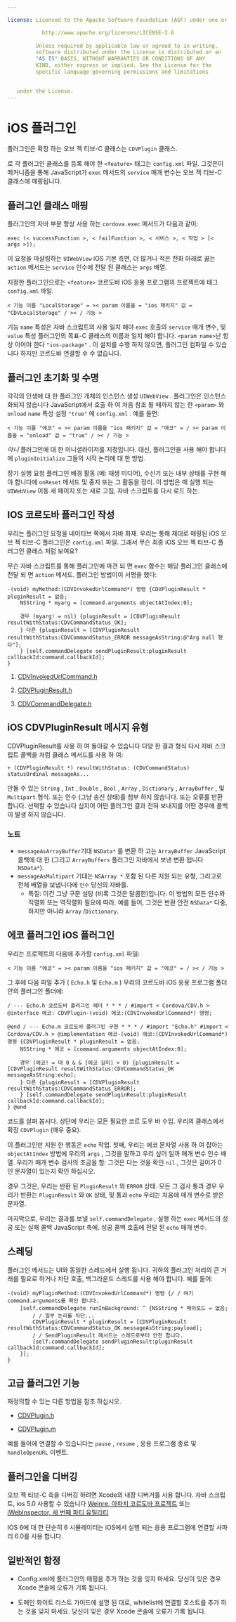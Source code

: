 ```yaml
---

license: Licensed to the Apache Software Foundation (ASF) under one or more contributor license agreements. See the NOTICE file distributed with this work for additional information regarding copyright ownership. The ASF licenses this file to you under the Apache License, Version 2.0 (the "License"); you may not use this file except in compliance with the License. You may obtain a copy of the License at

           http://www.apache.org/licenses/LICENSE-2.0
    
         Unless required by applicable law or agreed to in writing,
         software distributed under the License is distributed on an
         "AS IS" BASIS, WITHOUT WARRANTIES OR CONDITIONS OF ANY
         KIND, either express or implied. See the License for the
         specific language governing permissions and limitations
    

   under the License.
---
```


# iOS 플러그인

플러그인은 확장 하는 오브 젝 티브-C 클래스는 `CDVPlugin` 클래스.

로 각 플러그인 클래스를 등록 해야 한 `<feature>` 태그는 `config.xml` 파일. 그것은이 메커니즘을 통해 JavaScript가 `exec` 메서드의 `service` 매개 변수는 오브 젝 티브-C 클래스에 매핑됩니다.

## 플러그인 클래스 매핑

플러그인의 자바 부분 항상 사용 하는 `cordova.exec` 메서드가 다음과 같이:

    exec (< successFunction >, < failFunction >, < 서비스 >, < 작업 > [< args >]);
    

이 요청을 마샬링하는 `UIWebView` iOS 기본 측면, 더 많거나 적은 전화 아래로 끓는 `action` 메서드는 `service` 인수에 전달 된 클래스는 `args` 배열.

지정한 플러그인으로는 `<feature>` 코르도바 iOS 응용 프로그램의 프로젝트에 태그 `config.xml` 파일.

    < 기능 이름 "LocalStorage" = >< param 이름을 = "ios 패키지" 값 = "CDVLocalStorage" / >< / 기능 >
    

기능 `name` 특성은 자바 스크립트의 사용 일치 해야 `exec` 호출의 `service` 매개 변수, 및 `value` 특성 플러그인의 목표-C 클래스의 이름과 일치 해야 합니다. `<param name>`난 항상 이어야 한다 `"ios-package"` . 이 설치를 수행 하지 않으면, 플러그인 컴파일 수 있습니다 하지만 코르도바 연결할 수 수 없습니다.

## 플러그인 초기화 및 수명

각각의 인생에 대 한 플러그인 개체의 인스턴스 생성 `UIWebView` . 플러그인은 인스턴스화되지 않습니다 JavaScript에서 호출 하 여 처음 참조 될 때까지 않는 한 `<param>` 와 `onload` `name` 특성 설정 `"true"` 에 `config.xml` . 예를 들면:

    < 기능 이름 "에코" = >< param 이름을 "ios 패키지" 값 = "에코" = / >< param 이름을 = "onload" 값 = "true" / >< / 기능 >
    

*아니* 플러그인에 대 한 이니셜라이저를 지정입니다. 대신, 플러그인을 사용 해야 합니다에 `pluginInitialize` 그들의 시작 논리에 대 한 방법.

장기 실행 요청 플러그인 배경 활동 (예: 재생 미디어), 수신기 또는 내부 상태를 구현 해야 합니다에 `onReset` 메서드 및 중지 또는 그 활동을 정리. 이 방법은 때 실행 되는 `UIWebView` 이동 새 페이지 또는 새로 고침, 자바 스크립트를 다시 로드 하는.

## IOS 코르도바 플러그인 작성

우리는 플러그인 요청을 네이티브 쪽에서 자바 화재. 우리는 통해 제대로 매핑된 iOS 오브 젝 티브-C 플러그인은 `config.xml` 파일. 그래서 무슨 최종 iOS 오브 젝 티브-C 플러그인 클래스 처럼 보여요?

무슨 자바 스크립트를 통해 플러그인에 파견 되 면 `exec` 함수는 해당 플러그인 클래스에 전달 되 면 `action` 메서드. 플러그인 방법이이 서명을 했다:

    -(void) myMethod:(CDVInvokedUrlCommand*) 명령 {CDVPluginResult * pluginResult = 없음;
        NSString * myarg = [command.arguments objectAtIndex:0];
    
        경우 (myarg! = nil) {pluginResult = [CDVPluginResult resultWithStatus:CDVCommandStatus_OK];
        } 다른 {pluginResult = [CDVPluginResult resultWithStatus:CDVCommandStatus_ERROR messageAsString:@"Arg null 했다"];
        } [self.commandDelegate sendPluginResult:pluginResult callbackId:command.callbackId];
    }
    

1.  [CDVInvokedUrlCommand.h][1]

2.  [CDVPluginResult.h][2]

3.  [CDVCommandDelegate.h][3]

 [1]: https://github.com/apache/cordova-ios/blob/master/CordovaLib/Classes/CDVInvokedUrlCommand.h
 [2]: https://github.com/apache/cordova-ios/blob/master/CordovaLib/Classes/CDVPluginResult.h
 [3]: https://github.com/apache/cordova-ios/blob/master/CordovaLib/Classes/CDVCommandDelegate.h

## iOS CDVPluginResult 메시지 유형

CDVPluginResult를 사용 하 여 돌아갈 수 있습니다 다양 한 결과 형식 다시 자바 스크립트 콜백을 처럼 클래스 메서드를 사용 하 여:

    + (CDVPluginResult *) resultWithStatus: (CDVCommandStatus) statusOrdinal messageAs...
    

만들 수 있는 `String` , `Int` , `Double` , `Bool` , `Array` , `Dictionary` , `ArrayBuffer` , 및 `Multipart` 형식. 또는 인수 (그냥 송신 상태)를 첨부 하지 않습니다. 또는 오류를 반환 합니다. 선택할 수 있습니다 심지어 어떤 플러그인 결과 전혀 보내지를 어떤 경우에 콜백이 발생 하지 않습니다.

### 노트

*   `messageAsArrayBuffer`기대 `NSData*` 를 변환 하 고는 `ArrayBuffer` JavaScript 콜백에 대 한 (그리고 `ArrayBuffers` 플러그인 자바에서 보낸 변환 됩니다`NSData*`).
*   `messageAsMultipart` 기대는 `NSArray *` 포함 된 다른 지원 되는 유형, 그리고로 전체 배열을 보냅니다에 `인수` 당신의 자바를. 
    *   특질: 이건 그냥 구문 설탕 (비록 그것은 달콤한)입니다. 이 방법의 모든 인수와 직렬화 또는 역직렬화 필요에 따라. 예를 들어, 그것은 반환 안전 `NSData*` 다중, 하지만 아니라 `Array` /`Dictionary`.

## 에코 플러그인 iOS 플러그인

우리는 프로젝트의 다음에 추가할 `config.xml` 파일:

    < 기능 이름 "에코" = >< param 이름을 "ios 패키지" 값 = "에코" = / >< / 기능 >
    

그 후에 다음 파일 추가 ( `Echo.h` 및 `Echo.m` ) 우리의 코르도바 iOS 응용 프로그램 폴더 안의 플러그인 폴더에:

    / --- Echo.h 코르도바 플러그인 헤더 * * * / #import < Cordova/CDV.h > @interface 에코: CDVPlugin-(void) 에코:(CDVInvokedUrlCommand*) 명령;
    
    @end / --- Echo.m 코르도바 플러그인 구현 * * * / #import "Echo.h" #import < Cordova/CDV.h > @implementation 에코-(void) 에코:(CDVInvokedUrlCommand*) 명령 {CDVPluginResult * pluginResult = 없음;
        NSString * 에코 = [command.arguments objectAtIndex:0];
    
        경우 (에코! = 대 0 & & [에코 길이] > 0) {pluginResult = [CDVPluginResult resultWithStatus:CDVCommandStatus_OK messageAsString:echo];
        } 다른 {pluginResult = [CDVPluginResult resultWithStatus:CDVCommandStatus_ERROR];
        } [self.commandDelegate sendPluginResult:pluginResult callbackId:command.callbackId];
    } @end
    

코드를 살펴 봅시다. 상단에 우리는 모든 필요한 코르 도우 바 수입. 우리의 클래스에서 확장 `CDVPlugin` (매우 중요).

이 플러그인만 지원 한 행동은 `echo` 작업. 첫째, 우리는 에코 문자열 사용 하 여 잡아는 `objectAtIndex` 방법에 우리의 `args` , 그것을 말하고 우리 싶어 일까 매개 변수 인수 배열. 우리가 매개 변수 검사의 조금을 할: 그것은 다는 것을 확인 `nil` , 그것은 길이가 0 인 문자열이 있는지 확인 하십시오.

경우 그것은, 우리는 반환 된 `PluginResult` 와 `ERROR` 상태. 모든 그 검사 통과 경우 우리가 반환는 `PluginResult` 와 `OK` 상태, 및 통과 `echo` 우리는 처음에 매개 변수로 받은 문자열.

마지막으로, 우리는 결과를 보낼 `self.commandDelegate` , 실행 하는 `exec` 메서드의 성공 또는 실패 콜백 JavaScript 측에. 성공 콜백 호출에 전달 된 `echo` 매개 변수.

## 스레딩

플러그인 메서드는 UI와 동일한 스레드에서 실행 됩니다. 귀하의 플러그인 처리의 큰 거래를 필요로 하거나 차단 호출, 백그라운드 스레드를 사용 해야 합니다. 예를 들어:

    -(void) myPluginMethod:(CDVInvokedUrlCommand*) 명령 {/ / 여기 command.arguments를 확인 합니다.
        [self.commandDelegate runInBackground: ^ {NSString * 페이로드 = 없음;
            / / 일부 논리를 차단...
            CDVPluginResult * pluginResult = [CDVPluginResult resultWithStatus:CDVCommandStatus_OK messageAsString:payload];
            / / SendPluginResult 메서드는 스레드로부터 안전 합니다.
            [self.commandDelegate sendPluginResult:pluginResult callbackId:command.callbackId];
        }];
    }
    

## 고급 플러그인 기능

재정의할 수 있는 다른 방법을 참조 하십시오.

*   [CDVPlugin.h][4]

*   [CDVPlugin.m][5]

 [4]: https://github.com/apache/cordova-ios/blob/master/CordovaLib/Classes/CDVPlugin.h
 [5]: https://github.com/apache/cordova-ios/blob/master/CordovaLib/Classes/CDVPlugin.m

예를 들어에 연결할 수 있습니다는 `pause` , `resume` , 응용 프로그램 종료 및 `handleOpenURL` 이벤트.

## 플러그인을 디버깅

오브 젝 티브-C 측을 디버깅 하려면 Xcode의 내장 디버거를 사용 합니다. 자바 스크립트, ios 5.0 사용할 수 있습니다 [Weinre, 아파치 코르도바 프로젝트][6] 또는 [iWebInspector, 세 번째 파티 유틸리티][7]

 [6]: https://github.com/apache/cordova-weinre
 [7]: http://www.iwebinspector.com/

IOS 6에 대 한 단순히 6 시뮬레이터는 iOS에서 실행 되는 응용 프로그램에 연결할 사파리 6.0를 사용 합니다.

## 일반적인 함정

*   Config.xml에 플러그인의 매핑을 추가 하는 것을 잊지 마세요. 당신이 잊은 경우 Xcode 콘솔에 오류가 기록 됩니다.

*   도메인 화이트 리스트 가이드에 설명 된 대로, whitelist에 연결할 호스트를 추가 하는 것을 잊지 마세요. 당신이 잊은 경우 Xcode 콘솔에 오류가 기록 됩니다.
